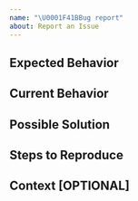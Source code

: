 ```yaml
---
name: "\U0001F41BBug report"
about: Report an Issue
---
```


<!--- Provide a general summary of the issue in the Title above -->

## Expected Behavior
<!--- If you're suggesting a change/improvement, tell us how it should work -->

## Current Behavior
<!--- If suggesting a change/improvement, explain the difference from current behavior -->

## Possible Solution
<!--- Not obligatory, but suggest a fix/reason -->
<!--- or ideas how to implement the addition or change -->

## Steps to Reproduce
<!--- Provide a link to a live example -->

## Context [OPTIONAL]
<!--- How has this issue affected you? What are you trying to accomplish? -->
<!--- Providing context helps us come up with a solution that is most useful in the real world -->
